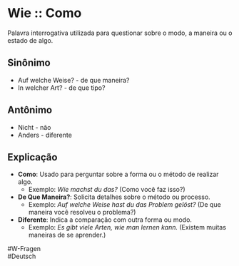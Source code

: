 # Wie :: Como
Palavra interrogativa utilizada para questionar sobre o modo, a maneira ou o estado de algo.

## Sinônimo
- Auf welche Weise? - de que maneira?  
- In welcher Art? - de que tipo?  

## Antônimo
- Nicht - não  
- Anders - diferente  

## Explicação
- **Como**: Usado para perguntar sobre a forma ou o método de realizar algo.
  - Exemplo: *Wie machst du das?* (Como você faz isso?)
- **De Que Maneira?**: Solicita detalhes sobre o método ou processo.
  - Exemplo: *Auf welche Weise hast du das Problem gelöst?* (De que maneira você resolveu o problema?)
- **Diferente**: Indica a comparação com outra forma ou modo.
  - Exemplo: *Es gibt viele Arten, wie man lernen kann.* (Existem muitas maneiras de se aprender.)

#W-Fragen  
#Deutsch
